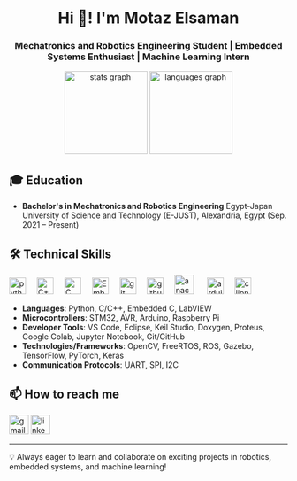 <h1 align="center">Hi 👋! I'm Motaz Elsaman</h1>
<h3 align="center">Mechatronics and Robotics Engineering Student | Embedded Systems Enthusiast | Machine Learning Intern</h3>

<p align="center">
  <img src="https://github-readme-stats.vercel.app/api?username=motazsaman214&hide_title=false&hide_rank=false&show_icons=true&include_all_commits=true&count_private=true&disable_animations=false&theme=dracula&locale=en&hide_border=false" height="150" alt="stats graph"  />
  <img src="https://github-readme-stats.vercel.app/api/top-langs?username=motazsaman214&locale=en&hide_title=false&layout=compact&card_width=320&langs_count=5&theme=dracula&hide_border=false" height="150" alt="languages graph"  />
</p>

## 🎓 Education
- **Bachelor's in Mechatronics and Robotics Engineering**
  Egypt-Japan University of Science and Technology (E-JUST), Alexandria, Egypt (Sep. 2021 – Present)

## 🛠 Technical Skills

<div align="left">
  <img src="https://cdn.jsdelivr.net/gh/devicons/devicon/icons/python/python-original.svg" height="30" alt="python logo"  />
  <img width="12" />
  <img src="https://cdn.jsdelivr.net/gh/devicons/devicon@latest/icons/cplusplus/cplusplus-original.svg" height="30" alt="C++ logo" />
  <img width="12" />
  <img src="https://cdn.jsdelivr.net/gh/devicons/devicon@latest/icons/c/c-original.svg" height ="30" alt="C logo" />
  <img width="12" />
  <img src="https://cdn.jsdelivr.net/gh/devicons/devicon@latest/icons/embeddedc/embeddedc-original-wordmark.svg" height ="30" alt="Embedded C logo" />
  <img width="12" />
  <img src="https://cdn.jsdelivr.net/gh/devicons/devicon@latest/icons/git/git-original-wordmark.svg" height ="30" alt="git logo" />
  <img width="12" />
  <img src="https://cdn.jsdelivr.net/gh/devicons/devicon@latest/icons/github/github-original-wordmark.svg" height ="30" alt="github logo"/>
  <img width="12" />
  <img src="https://cdn.jsdelivr.net/gh/devicons/devicon@latest/icons/anaconda/anaconda-original.svg" height="35" alt="anaconda logo" />
  <img width="16" />
  <img src="https://cdn.jsdelivr.net/gh/devicons/devicon@latest/icons/arduino/arduino-original-wordmark.svg" height = "30" alt="arduino logo" />
  <img width="12" />   
  <img src="https://cdn.jsdelivr.net/gh/devicons/devicon@latest/icons/clion/clion-original.svg" height = "30" alt="clion logo"/>
</div>

- **Languages**: Python, C/C++, Embedded C, LabVIEW
- **Microcontrollers**: STM32, AVR, Arduino, Raspberry Pi
- **Developer Tools**: VS Code, Eclipse, Keil Studio, Doxygen, Proteus, Google Colab, Jupyter Notebook, Git/GitHub
- **Technologies/Frameworks**: OpenCV, FreeRTOS, ROS, Gazebo, TensorFlow, PyTorch, Keras
- **Communication Protocols**: UART, SPI, I2C


## 📫 How to reach me

<div align="left">
  <a href="mailto:motaz.elsaman@ejust.edu.eg"><img src="https://img.shields.io/static/v1?message=Gmail&logo=gmail&label=&color=D14836&logoColor=white&labelColor=&style=for-the-badge" height="35" alt="gmail logo"  /></a>
  <a href="https://www.linkedin.com/in/motaz-elsaman-b87165283"><img src="https://img.shields.io/static/v1?message=LinkedIn&logo=linkedin&label=&color=0077B5&logoColor=white&labelColor=&style=for-the-badge" height="35" alt="linkedin logo"  /></a>
</div>

---

💡 Always eager to learn and collaborate on exciting projects in robotics, embedded systems, and machine learning!
